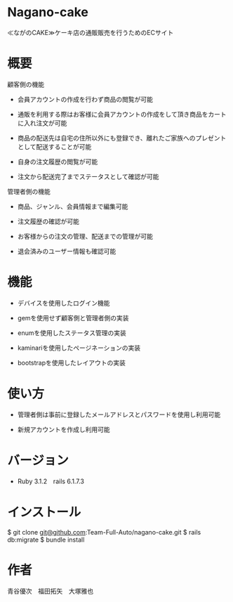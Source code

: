 # Nagano-cake
≪ながのCAKE≫ケーキ店の通販販売を行うためのECサイト

# 概要
顧客側の機能

* 会員アカウントの作成を行わず商品の閲覧が可能

* 通販を利用する際はお客様に会員アカウントの作成をして頂き商品をカートに入れ注文が可能

* 商品の配送先は自宅の住所以外にも登録でき、離れたご家族へのプレゼントとして配送することが可能

* 自身の注文履歴の閲覧が可能 

* 注文から配送完了までステータスとして確認が可能

管理者側の機能

* 商品、ジャンル、会員情報まで編集可能

* 注文履歴の確認が可能 

* お客様からの注文の管理、配送までの管理が可能

* 退会済みのユーザー情報も確認可能 


# 機能
* デバイスを使用したログイン機能

* gemを使用せず顧客側と管理者側の実装

* enumを使用したステータス管理の実装

* kaminariを使用したページネーションの実装

* bootstrapを使用したレイアウトの実装

# 使い方
* 管理者側は事前に登録したメールアドレスとパスワードを使用し利用可能

* 新規アカウントを作成し利用可能

# バージョン
* Ruby 3.1.2　rails 6.1.7.3

# インストール
$ git clone git@github.com:Team-Full-Auto/nagano-cake.git
$ rails db:migrate
$ bundle install


# 作者
青谷優次　福田拓矢　大塚雅也
